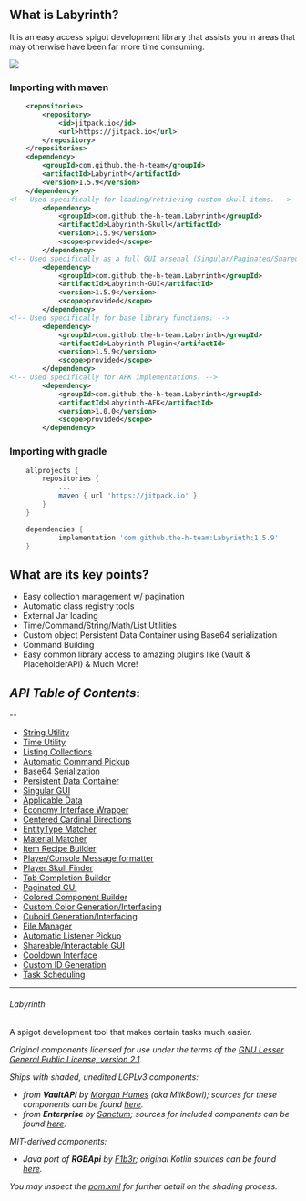 ## What is Labyrinth?
It is an easy access spigot development library that assists you in areas that may otherwise have been far more time consuming.



[![](https://jitpack.io/v/the-h-team/Labyrinth.svg)](https://jitpack.io/#the-h-team/Labyrinth)
### Importing with maven
```xml
	<repositories>
		<repository>
		    <id>jitpack.io</id>
		    <url>https://jitpack.io</url>
		</repository>
	</repositories>
  	<dependency>
	    <groupId>com.github.the-h-team</groupId>
	    <artifactId>Labyrinth</artifactId>
	    <version>1.5.9</version>
	</dependency>
<!-- Used specifically for loading/retrieving custom skull items. -->
        <dependency>
            <groupId>com.github.the-h-team.Labyrinth</groupId>
            <artifactId>Labyrinth-Skull</artifactId>
            <version>1.5.9</version>
            <scope>provided</scope>
        </dependency>
<!-- Used specifically as a full GUI arsenal (Singular/Paginated/Shared/Live/Slideshow/Anvil). -->
        <dependency>
            <groupId>com.github.the-h-team.Labyrinth</groupId>
            <artifactId>Labyrinth-GUI</artifactId>
            <version>1.5.9</version>
            <scope>provided</scope>
        </dependency>
<!-- Used specifically for base library functions. -->
        <dependency>
            <groupId>com.github.the-h-team.Labyrinth</groupId>
            <artifactId>Labyrinth-Plugin</artifactId>
            <version>1.5.9</version>
            <scope>provided</scope>
        </dependency>
<!-- Used specifically for AFK implementations. -->
        <dependency>
            <groupId>com.github.the-h-team.Labyrinth</groupId>
            <artifactId>Labyrinth-AFK</artifactId>
            <version>1.0.0</version>
            <scope>provided</scope>
        </dependency>
```
### Importing with gradle
```gradle
	allprojects {
		repositories {
			...
			maven { url 'https://jitpack.io' }
		}
	}

	dependencies {
	        implementation 'com.github.the-h-team:Labyrinth:1.5.9'
	}
```

## What are its key points?
+ Easy collection management w/ pagination
+ Automatic class registry tools
+ External Jar loading
+ Time/Command/String/Math/List Utilities
+ Custom object Persistent Data Container using Base64 serialization
+ Command Building
+ Easy common library access to amazing plugins like (Vault & PlaceholderAPI)
& Much More!


_API Table of Contents_:
--
--
  - [String Utility](https://github.com/the-h-team/Labyrinth/wiki/StringUtils-first-dive)
  - [Time Utility](https://github.com/the-h-team/Labyrinth/wiki/Get-with-the-times)
  - [Listing Collections](https://github.com/the-h-team/Labyrinth/wiki/PaginatedList-Example)
  - [Automatic Command Pickup]()
  - [Base64 Serialization]()
  - [Persistent Data Container]()
  - [Singular GUI](https://github.com/the-h-team/Labyrinth/wiki/Singular-GUI)
  - [Applicable Data]()
  - [Economy Interface Wrapper]()
  - [Centered Cardinal Directions]()
  - [EntityType Matcher]()
  - [Material Matcher]()
  - [Item Recipe Builder]()
  - [Player/Console Message formatter]()
  - [Player Skull Finder]()
  - [Tab Completion Builder]()
  - [Paginated GUI](https://github.com/the-h-team/Labyrinth/wiki/Paginated-GUI)
  - [Colored Component Builder]()
  - [Custom Color Generation/Interfacing]()
  - [Cuboid Generation/Interfacing]()
  - [File Manager]()
  - [Automatic Listener Pickup]()
  - [Shareable/Interactable GUI]()
  - [Cooldown Interface](https://github.com/the-h-team/Labyrinth/wiki/Cooldowns)
  - [Custom ID Generation](https://github.com/the-h-team/Labyrinth/wiki/StringUtils-first-dive#2-regex-matching)
  - [Task Scheduling](https://github.com/the-h-team/Labyrinth/wiki/Task-Scheduling)
---
###### Labyrinth
A spigot development tool that makes certain tasks much easier.

*Original components licensed for use under the terms of the [GNU Lesser General Public License, version 2.1](https://www.gnu.org/licenses/old-licenses/lgpl-2.1.en.html).*

*Ships with shaded, unedited LGPLv3 components:*
- *from **VaultAPI** by [Morgan Humes](https://github.com/MilkBowl/) (aka MilkBowl); sources for these components can be found [here](https://github.com/MilkBowl/VaultAPI/).*
- *from **Enterprise** by [Sanctum](https://github.com/the-h-team/); sources for included components can be found [here](https://github.com/the-h-team/Enterprise).*

*MIT-derived components:*
- *Java port of **RGBApi** by [F1b3r](https://github.com/F1b3rDEV); original Kotlin sources can be found [here](https://github.com/F1b3rDEV/minecraft-spigot-rgb-chat-support).*

*You may inspect the [pom.xml](./pom.xml) for further detail on the shading process.*
